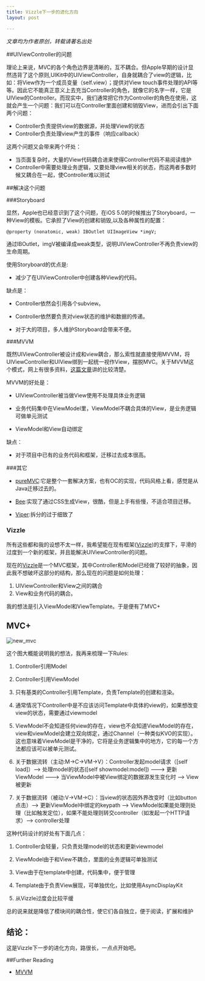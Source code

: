 ```yaml
---
title: Vizzle下一步的进化方向 
layout: post

---
```


<em>文章均为作者原创，转载请著名出处</em>


##UIViewController的问题

理论上来说，MVC的各个角色边界是清晰的，互不耦合。但Apple早期的设计显然违背了这个原则,UIKit中的UIViewController，自身就耦合了view的逻辑，比如：将View作为一个成员变量（self.view）；提供对View touch事件处理的API等等。因此它不能真正意义上去充当Controller的角色，就像它的名字一样，它是UIView的Controller。而现实中，我们通常把它作为Controller的角色在使用，这就会产生一个问题：我们可以在Controller里面创建和销毁View，进而会引出下面两个问题：

- Controller负责提供view的数据源，并处理View的状态
- Controller负责处理view产生的事件（响应callback）

这两个问题又会带来两个坏处：

- 当页面复杂时，大量的View代码耦合进来使得Controller代码不易阅读维护
- Controller中需要处理业务逻辑，又要处理view相关的状态，而这两者多数时候又耦合在一起，使Controller难以测试


##解决这个问题

###Storyboard

显然，Apple也已经意识到了这个问题，在iOS 5.0的时候推出了Storyboard，一种View的模板。它承担了View的创建和销毁,以及各种属性的配置：

```objc
@property (nonatomic, weak) IBOutlet UIImageView *imgV;

```
通过IBOutlet，imgV被编译成weak类型，说明UIViewController不再负责view的生命周期。

使用Storyboard的优点是:

- 减少了在UIViewController中创建各种View的代码。

缺点是：

- Controller依然会引用各个subview。

- Controller依然要负责对view状态的维护和数据的传递。

- 对于大的项目，多人维护Storyboard会带来不便。


###MVVM

既然UIViewController被设计成和view耦合，那么索性就直接使用MVVM，将UIViewController和UIView绑到一起统一视作View，摆脱MVC。关于MVVM这个模式，网上有很多资料，[这篇文章](http://www.objc.io/issue-13/mvvm.html)讲的比较清楚。

MVVM的好处是：

- UIViewController被当做View使用不处理具体业务逻辑

- 业务代码集中在ViewModel里，ViewModel不耦合具体的View，是业务逻辑可做单元测试

- ViewModel和View自动绑定

缺点：

- 对于项目中已有的业务代码和框架，迁移过去成本很高。

###其它

- [pureMVC](https://github.com/PureMVC/puremvc-objectivec-standard-framework/wiki):它是整个一套解决方案，也有OC的实现，代码风格上看，感觉是从Java迁移过去的。

- [Bee](https://github.com/gavinkwoe/BeeFramework):实现了通过CSS生成View，很酷，但是上手有些慢，不适合项目迁移。

- [Viper](http://www.objc.io/issue-13/viper.html):拆分的过于细致了


### Vizzle

所有这些都和我的设想不太一样，我希望能在现有框架([Vizzle](http://akadealloc.github.io/blog/2014/09/15/Vizzle.html))的支撑下，平滑的过度到一个新的框架，并且能解决UIViewController的问题。

现在的[Vizzle](http://akadealloc.github.io/blog/2014/09/15/Vizzle.html)是一个MVC框架，其中Controller和Model已经做了较好的抽象，因此我不想破坏这部分的结构，那么现在的问题是如何处理：

1. UIViewController和View之间的耦合
2. View和业务代码的耦合。

我的想法是引入ViewModel和ViewTemplate。于是便有了MVC+


## MVC+

<img src="/blog/images/2014/11/new_mvc.png" alt="new_mvc"/>

这个图大概能说明我的想法，我再来梳理一下Rules:

1. Controller引用Model

2. Controller引用ViewModel

3. 只有基类的Controller引用Template，负责Template的创建和渲染。
 
4. 通常情况下Controller中是不应该访问Template中具体的view的，如果想改变view的状态，需要通过viewmodel

5. ViewModel不会知道任何view的存在，view也不会知道ViewModel的存在，view和viewModel会建立双向绑定，通过Channel（一种类似KVO的实现）。这也意味着ViewModel是干净的，它将是业务逻辑集中的地方，它的每一个方法都应该可以被单元测试。

6. 关于数据流转（主动:M->C->VM->V）：Controller发起model请求（[self load]）--> 处理model的状态([self showmodel:model]) ---> 更新ViewModel ---> 当ViewModel中被View绑定的数据源发生变化时 --> View被更新

7. 关于数据流转（被动:V->VM->C）：当view的状态因外界改变时（比如button点击）--> 更新ViewModel中绑定的keypath --> ViewModel如果能处理则处理（比如触发定位），如果不能处理则转交controller（如发起一个HTTP请求）--> controller处理


这种代码设计的好处有下面几点：

1. Controller会轻量，只负责处理model的状态和更新viewmodel

2. ViewModel由于和View不耦合，里面的业务逻辑可单独测试

3. View由于在template中创建，代码集中，便于管理

4. Template由于负责View展现，可单独优化，比如使用AsyncDisplayKit

5. 从Vizzle过度会比较平缓


总的说来就是降低了模块间的耦合性，使它们各自独立，便于阅读，扩展和维护


## 结论：

这是Vizzle下一步的进化方向，路很长，一点点开始吧。


##Further Reading

- [MVVM](https://www.youtube.com/watch?v=dHlwC-UNkxs)


